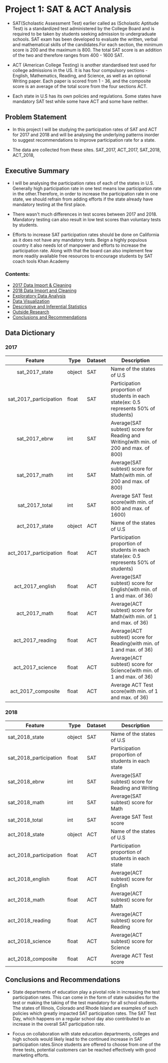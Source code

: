 # Project 1: SAT & ACT Analysis
   - SAT(Scholastic Assessment Test) earlier called as (Scholastic Aptitude Test) is a standardized test administered by the College Board and is required to be taken by students seeking admission to undergraduate schools. SAT exam has been developed to evaluate the written, verbal and mathematical skills of the candidates.For each section, the minimum score is 200 and the maximum is 800. The total SAT score is an addition of the two and therefore ranges from 400 - 1600 SAT.

   - ACT (American College Testing) is another standardised test used for college admissions in the US. It is has four compulsory sections - English, Mathematics, Reading, and Science, as well as an optional Writing paper. Each paper is scored from 1 - 36, and the composite score is an average of the total score from the four sections ACT.

   - Each state in U.S has its own policies and regulations. Some states have mandatory SAT test while some have ACT and some have neither.

## Problem Statement
   - In this project I will be studying the participation rates of SAT and ACT for 2017 and 2018 and will be analysing the underlying patterns inorder to suggest recommendations to improve participation rate for a state.

   - The data are collected from these sites. SAT_2017, ACT_2017, SAT_2018, ACT_2018,

## Executive Summary
   - I will be analysing the participation rates of each of the states in U.S. Generally high participation rate in one test means low participation rate in the other.Therefore, in order to increase the participation rate in one state, we should refrain from adding efforts if the state already have mandatory testing at the first place.

   - There wasn't much differences in test scores between 2017 and 2018. Mandatory testing can also result in low test scores than voluntary tests by students.

  - Efforts to increase SAT participation rates should be done on California as it does not have any mandatory tests. Beign a highly populous country it also needs lot of manpower and efforts to increase the participation rate. Along with that the board can also implement few more readily available free resources to encourage students by SAT coach tools Khan Academy

### Contents:
- [2017 Data Import & Cleaning](#Data-Import-and-Cleaning)
- [2018 Data Import and Cleaning](#2018-Data-Import-and-Cleaning)
- [Exploratory Data Analysis](#Exploratory-Data-Analysis)
- [Data Visualization](#Visualize-the-data)
- [Descriptive and Inferential Statistics](#Descriptive-and-Inferential-Statistics)
- [Outside Research](#Outside-Research)
- [Conclusions and Recommendations](#Conclusions-and-Recommendations)

## Data Dictionary

### 2017

|Feature|Type|Dataset|Description|
|:------:|----|-------|-----------|
|sat_2017_state|object|SAT|Name of the states of U.S|
|sat_2017_participation|float|SAT|Participation proportion of students in each state(ex: 0.5 represents 50% of students)|
|sat_2017_ebrw|int|SAT|Average(SAT subtest) score for Reading and Writing(with min. of 200 and max. of 800)|
|sat_2017_math|int|SAT|Average(SAT subtest) score for Math(with min. of 200 and max. of 800)|
|sat_2017_total|int|SAT|Average SAT Test score(with min. of 800 and max. of 1600)
|act_2017_state|object|ACT|Name of the states of U.S|
|act_2017_participation|float|ACT|Participation proportion of students in each state(ex: 0.5 represents 50% of students)|
|act_2017_english|float|ACT|Average(SAT subtest) score for English(with min. of 1 and max. of 36)|
|act_2017_math|float|ACT|Average(ACT subtest) score for Math(with min. of 1 and max. of 36)|
|act_2017_reading |float|ACT|Average(ACT subtest) score for Reading(with min. of 1 and max. of 36)|
|act_2017_science|float|ACT|Average(ACT subtest) score for Science(with min. of 1 and max. of 36)|
|act_2017_composite|float|ACT|Average ACT Test score(with min. of 1 and max. of 36)|

### 2018

|Feature|Type|Dataset|Description|
|-------|----|-------|-----------|
|sat_2018_state|object|SAT|Name of the states of U.S|
|sat_2018_participation|float|SAT|Participation proportion of students in each state|
|sat_2018_ebrw|int|SAT|Average(SAT subtest) score for Reading and Writing|
|sat_2018_math|int|SAT|Average(SAT subtest) score for Math|
|sat_2018_total|int|SAT|Average SAT Test score|
|act_2018_state|object|ACT|Name of the states of U.S|
|act_2018_participation|float|ACT|Participation proportion of students in each state|
|act_2018_english|float|ACT|Average(ACT subtest) score for English|
|act_2018_math|float|ACT|Average(ACT subtest) score for Math|
|act_2018_reading|float|ACT|Average(ACT subtest) score for Reading|
|act_2018_science|float|ACT|Average(ACT subtest) score for Science|
|act_2018_composite|float|ACT|Average ACT Test score|

## Conclusions and Recommendations

   - State departments of education play a pivotal role in increasing the test participation rates. This can come in the form of state subsidies for the test or making the taking of the test mandatory for all school students. The states of Illinois, Colorado and Rhode Island are examples of such policies which greatly impacted SAT participation rates. The SAT Test Day, which happens on a regular school day also contributed to an increase in the overall SAT participation rate.

   - Focus on collaboration with state education departments, colleges and high schools would likely lead to the continued increase in SAT participation rates.Since students are offered to choose from one of the three tests, potential customers can be reached effectively with good marketing efforts.
   







